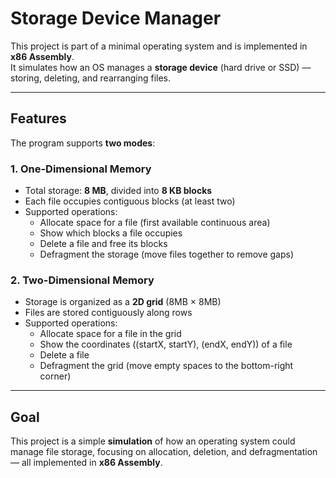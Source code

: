 # Storage Device Manager

This project is part of a minimal operating system and is implemented in **x86 Assembly**.  
It simulates how an OS manages a **storage device** (hard drive or SSD) — storing, deleting, and rearranging files.

---

## Features

The program supports **two modes**:

### 1. One-Dimensional Memory
- Total storage: **8 MB**, divided into **8 KB blocks**  
- Each file occupies contiguous blocks (at least two)  
- Supported operations:
  - Allocate space for a file (first available continuous area)
  - Show which blocks a file occupies
  - Delete a file and free its blocks
  - Defragment the storage (move files together to remove gaps)

### 2. Two-Dimensional Memory
- Storage is organized as a **2D grid** (8MB × 8MB)  
- Files are stored contiguously along rows  
- Supported operations:
  - Allocate space for a file in the grid
  - Show the coordinates ((startX, startY), (endX, endY)) of a file
  - Delete a file
  - Defragment the grid (move empty spaces to the bottom-right corner)

---

## Goal

This project is a simple **simulation** of how an operating system could manage file storage, focusing on allocation, deletion, and defragmentation — all implemented in **x86 Assembly**.
